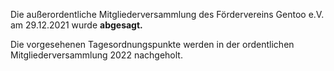 <!--
.. title: Mitgliederversammlung 2021-12-29
.. slug: mitgliederversammlung-2021-12-29
.. date: 2021-12-28 23:15:00 UTC+01:00
.. tags: 
.. category: 
.. link: 
.. description: 
.. type: text
-->

Die außerordentliche Mitgliederversammlung
des Fördervereins Gentoo e.V. am 29.12.2021 wurde **abgesagt.**

Die vorgesehenen Tagesordnungspunkte werden in der ordentlichen
Mitgliederversammlung 2022 nachgeholt.
